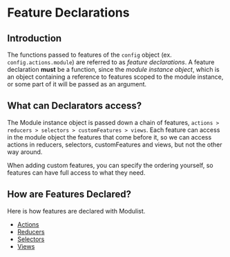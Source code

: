 # Feature Declarations

## Introduction
The functions passed to features of the `config` object (ex. `config.actions.module`) are referred to as _feature declarations_.
A feature declaration __must__ be a function, since the _module instance object_, which is an object containing a reference to features scoped to the module instance, or some part of it will be passed as an argument.


## What can Declarators access?
The Module instance object is passed down a chain of features, `actions > reducers > selectors > customFeatures > views`. Each feature can access in the module object the features that come before it, so we can access actions in reducers, selectors, customFeatures and views, but not the other way around.

When adding custom features, you can specify the ordering yourself, so features can have full access to what they need.

## How are Features Declared?
Here is how features are declared with Modulist.

* [Actions](Actions.md)
* [Reducers](Reducers.md)
* [Selectors](Selectors.md)
* [Views](Views.md)